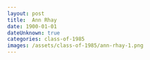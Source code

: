 ```yaml
---
layout: post
title:  Ann Rhay
date: 1900-01-01
dateUnknown: true
categories: class-of-1985
images: /assets/class-of-1985/ann-rhay-1.png
---
```

